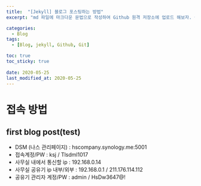 ```yaml
---
title:  "[Jekyll] 블로그 포스팅하는 방법"
excerpt: "md 파일에 마크다운 문법으로 작성하여 Github 원격 저장소에 업로드 해보자. 에디터는 Visual Studio code 사용! 로컬 서버에서 확인도 해보자. "

categories:
  - Blog
tags:
  - [Blog, jekyll, Github, Git]

toc: true
toc_sticky: true
 
date: 2020-05-25
last_modified_at: 2020-05-25
---
```


# 접속 방법
## first blog post(test)
* DSM (나스 관리페이지) : hscompany.synology.me:5001
* 접속계정/PW : ksj / Tlsdml1017
* 사무실 내에서 통신할 ip : 192.168.0.14
* 사무실 공유기 ip 내부/외부 : 192.168.0.1 / 211.176.114.112
* 공유기 관리자 계정/PW : admin / HsDw3647@!
